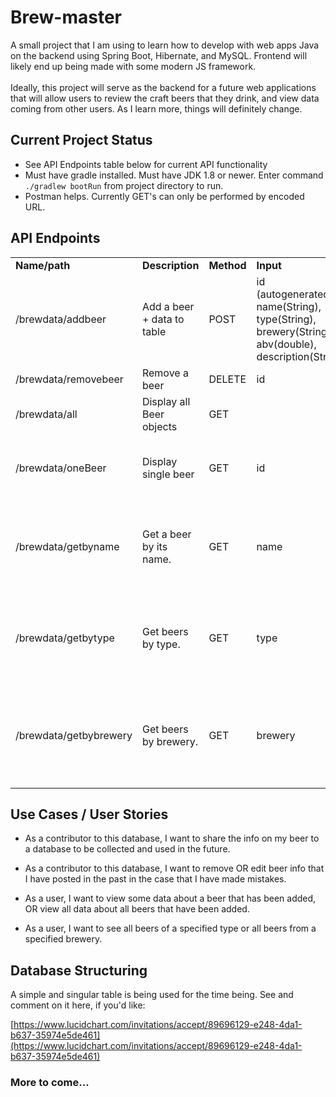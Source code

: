 
# Brew-master

A small project that I am using to learn how to develop with web apps Java on the backend using Spring Boot, Hibernate, and MySQL. Frontend will likely end up being made with some modern JS framework. \
 \
Ideally, this project will serve as the backend for a future web applications that will allow users to review the craft beers that they drink, and view data coming from other users. As I learn more, things will definitely change.

## Current Project Status
* See API Endpoints table below for current API functionality
* Must have gradle installed. Must have JDK 1.8 or newer. Enter command `./gradlew bootRun` from project directory to run.
* Postman helps. Currently GET's can only be performed by encoded URL.

## API Endpoints
<table>
  <tr>
   <td><strong>Name/path</strong>
   </td>
   <td><strong>Description</strong>
   </td>
   <td><strong>Method</strong>
   </td>
   <td><strong>Input</strong>
   </td>
   <td><strong>Output</strong>
   </td>
  </tr>
  <tr>
   <td>/brewdata/addbeer
   </td>
   <td>Add a beer + data to table
   </td>
   <td>POST
   </td>
   <td>id (autogenerated), name(String), type(String), brewery(String), abv(double), description(String)
   </td>
   <td>success
   </td>
  </tr>
  <tr>
   <td>/brewdata/removebeer
   </td>
   <td>Remove a beer
   </td>
   <td>DELETE
   </td>
   <td>id
   </td>
   <td>success
   </td>
  </tr>
  <tr>
   <td>/brewdata/all
   </td>
   <td>Display all Beer objects
   </td>
   <td>GET
   </td>
   <td>
   </td>
   <td>All data from beer tables
   </td>
  </tr>
  <tr>
   <td>/brewdata/oneBeer
   </td>
   <td>Display single beer
   </td>
   <td>GET
   </td>
   <td>id
   </td>
   <td>Row of data from beer table corresponding to id
   </td>
  </tr>
  <tr>
    <td>/brewdata/getbyname
    </td>
    <td>Get a beer by its name.
    </td>
    <td>GET
    </td>
    <td>name
    </td>
    <td>Returns Beer object corresponding to queried name. Returns null if does not exist.
    </td>
   </tr>
   <tr>
     <td>/brewdata/getbytype
     </td>
     <td>Get beers by type.
     </td>
     <td>GET
     </td>
     <td>type
     </td>
     <td>Returns list of Beer objects corresponding to queried type. Returns empty list if none exist.
     </td>
    </tr>
    <tr>
     <td>/brewdata/getbybrewery
     </td>
     <td>Get beers by brewery.
     </td>
     <td>GET
     </td>
     <td>brewery
     </td>
     <td>Returns list of Beer objects corresponding to queried brewery. Returns empty list if none exist.
     </td>
    </tr>
</table>



## Use Cases / User Stories

* As a contributor to this database, I want to share the info on my beer to a database to be collected and used in the future.
 
* As a contributor to this database, I want to remove OR edit beer info that I have posted in the past in the case that I have made mistakes.

* As a user, I want to view some data about a beer that has been added, OR view all data about all beers that have been added.

* As a user, I want to see all beers of a specified type or all beers from a specified brewery.

## Database Structuring

A simple and singular table is being used for the time being. See and comment on it here, if you'd like:

[https://www.lucidchart.com/invitations/accept/89696129-e248-4da1-b637-35974e5de461](https://www.lucidchart.com/invitations/accept/89696129-e248-4da1-b637-35974e5de461)




### More to come...
